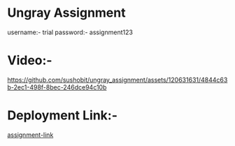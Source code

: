 # Ungray Assignment
username:- trial
password:- assignment123

# Video:- 


https://github.com/sushobit/ungray_assignment/assets/120631631/4844c63b-2ec1-498f-8bec-246dce94c10b

# Deployment Link:- 
[assignment-link](https://ungray-assignment-seven.vercel.app/)
